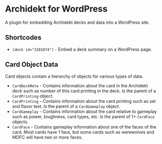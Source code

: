 # Archidekt for WordPress

A plugin for embedding Archidekt decks and data into a WordPress site.

## Shortcodes

* `[deck id="3181074"]` - Embed a deck summary on a WordPress page.

## Card Object Data

Card objects contain a hierarchy of objects for various types of data.

* `CardDeckMeta` - Contains information about the card in the Archidekt deck such as number of this card printing in the deck. Is the parent of a `CardPrinting` object.
* `CardPrinting` - Contains information about the card printing such as set and flavor text. Is the parent of a `CardGameplay` object.
* `CardGameplay` - Contains information about the card relative to gameplay such as power, toughness, card types, etc. Is the parent of 1+ `CardFace` objects.
* `CardFace` - Contains gameplay information about one of the faces of the card. Most cards have 1 face, but some cards such as werewolves and MDFC will have two or more faces.  
